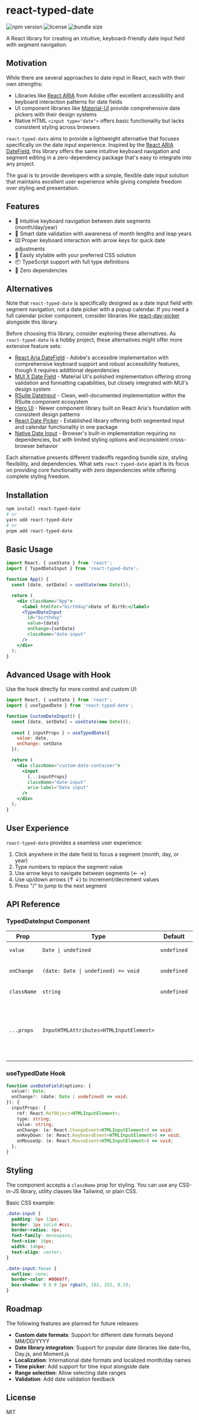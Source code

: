 # react-typed-date

![npm version](https://img.shields.io/npm/v/react-typed-date)
![license](https://img.shields.io/npm/l/react-typed-date)
![bundle size](https://img.shields.io/bundlephobia/minzip/react-typed-date)

A React library for creating an intuitive, keyboard-friendly date input field with segment navigation.

## Motivation

While there are several approaches to date input in React, each with their own strengths:

- Libraries like [React ARIA](https://react-spectrum.adobe.com/react-aria/DateField.html) from Adobe offer excellent accessibility and keyboard interaction patterns for date fields
- UI component libraries like [Material-UI](https://mui.com/x/react-date-pickers/date-field/) provide comprehensive date pickers with their design systems
- Native HTML `<input type="date">` offers basic functionality but lacks consistent styling across browsers

`react-typed-date` aims to provide a lightweight alternative that focuses specifically on the date input experience. Inspired by the [React ARIA DateField](https://react-spectrum.adobe.com/react-aria/DateField.html), this library offers the same intuitive keyboard navigation and segment editing in a zero-dependency package that's easy to integrate into any project.

The goal is to provide developers with a simple, flexible date input solution that maintains excellent user experience while giving complete freedom over styling and presentation.

## Features

- 🎯 Intuitive keyboard navigation between date segments (month/day/year)
- 🚦 Smart date validation with awareness of month lengths and leap years
- ⌨️ Proper keyboard interaction with arrow keys for quick date adjustments
- 🎨 Easily stylable with your preferred CSS solution
- 📦 TypeScript support with full type definitions
- 🧩 Zero dependencies

## Alternatives

Note that `react-typed-date` is specifically designed as a date input field with segment navigation, not a date picker with a popup calendar. If you need a full calendar picker component, consider libraries like [react-day-picker](https://react-day-picker.js.org/) alongside this library.

Before choosing this library, consider exploring these alternatives. As `react-typed-date` is a hobby project, these alternatives might offer more extensive feature sets:

- [React Aria DateField](https://react-spectrum.adobe.com/react-aria/DateField.html) - Adobe's accessible implementation with comprehensive keyboard support and robust accessibility features, though it requires additional dependencies
- [MUI X Date Field](https://mui.com/x/react-date-pickers/date-field) - Material UI's polished implementation offering strong validation and formatting capabilities, but closely integrated with MUI's design system
- [RSuite DateInput](https://rsuitejs.com/components/date-input/) - Clean, well-documented implementation within the RSuite component ecosystem
- [Hero UI](https://www.heroui.com/docs/components/date-input) - Newer component library built on React Aria's foundation with consistent design patterns
- [React Date Picker](https://projects.wojtekmaj.pl/react-date-picker/) - Established library offering both segmented input and calendar functionality in one package
- [Native Date Input](https://developer.mozilla.org/en-US/docs/Web/HTML/Element/input/date) - Browser's built-in implementation requiring no dependencies, but with limited styling options and inconsistent cross-browser behavior

Each alternative presents different tradeoffs regarding bundle size, styling flexibility, and dependencies. What sets `react-typed-date` apart is its focus on providing core functionality with zero dependencies while offering complete styling freedom.

## Installation

```bash
npm install react-typed-date
# or
yarn add react-typed-date
# or
pnpm add react-typed-date
```

## Basic Usage

```jsx
import React, { useState } from 'react';
import { TypedDateInput } from 'react-typed-date';

function App() {
  const [date, setDate] = useState(new Date());

  return (
    <div className="App">
      <label htmlFor="birthday">Date of Birth:</label>
      <TypedDateInput
        id="birthday"
        value={date} 
        onChange={setDate}
        className="date-input" 
      />
    </div>
  );
}
```

## Advanced Usage with Hook

Use the hook directly for more control and custom UI:

```jsx
import React, { useState } from 'react';
import { useTypedDate } from 'react-typed-date';

function CustomDateInput() {
  const [date, setDate] = useState(new Date());
  
  const { inputProps } = useTypedDate({
    value: date,
    onChange: setDate
  });

  return (
    <div className="custom-date-container">
      <input 
        {...inputProps} 
        className="date-input"
        aria-label="Date input"
      />
    </div>
  );
}
```

## User Experience

`react-typed-date` provides a seamless user experience:

1. Click anywhere in the date field to focus a segment (month, day, or year)
2. Type numbers to replace the segment value
3. Use arrow keys to navigate between segments (← →) 
4. Use up/down arrows (↑ ↓) to increment/decrement values
5. Press "/" to jump to the next segment

## API Reference

### TypedDateInput Component

| Prop | Type | Default | Description |
|------|------|---------|-------------|
| `value` | `Date \| undefined` | `undefined` | Selected date value |
| `onChange` | `(date: Date \| undefined) => void` | `undefined` | Callback when date changes |
| `className` | `string` | `undefined` | CSS class for styling |
| `...props` | `InputHTMLAttributes<HTMLInputElement>` | | Any other valid input props except `type`, `onMouseUp`, `onKeyDown`, `ref` |

### useTypedDate Hook

```typescript
function useDateField(options: {
  value?: Date;
  onChange?: (date: Date | undefined) => void;
}): {
  inputProps: {
    ref: React.RefObject<HTMLInputElement>;
    type: string;
    value: string;
    onChange: (e: React.ChangeEvent<HTMLInputElement>) => void;
    onKeyDown: (e: React.KeyboardEvent<HTMLInputElement>) => void;
    onMouseUp: (e: React.MouseEvent<HTMLInputElement>) => void;
  };
}
```

## Styling

The component accepts a `className` prop for styling. You can use any CSS-in-JS library, utility classes like Tailwind, or plain CSS.

Basic CSS example:

```css
.date-input {
  padding: 8px 12px;
  border: 1px solid #ccc;
  border-radius: 4px;
  font-family: monospace;
  font-size: 16px;
  width: 140px;
  text-align: center;
}

.date-input:focus {
  outline: none;
  border-color: #0066ff;
  box-shadow: 0 0 0 2px rgba(0, 102, 255, 0.2);
}
```

## Roadmap

The following features are planned for future releases:

- **Custom date formats**: Support for different date formats beyond MM/DD/YYYY
- **Date library integration**: Support for popular date libraries like date-fns, Day.js, and Moment.js
- **Localization**: International date formats and localized month/day names
- **Time picker**: Add support for time input alongside date
- **Range selection**: Allow selecting date ranges
- **Validation**: Add date validation feedback

## License

MIT
